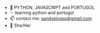 - 👋 PYTHON, JAVASCRIPT and PORTUGOL 
- ✨ learning python and portugol
- 📫 contact me: sandypiropo@gmail.com
- 👾 She/Her

<!---
sandypiropo/sandypiropo is a ✨ special ✨ repository because its `README.md` (this file) appears on your GitHub profile.
You can click the Preview link to take a look at your changes.
--->
